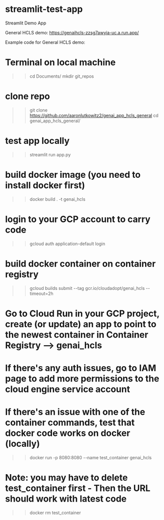 # streamlit-test-app
Streamlit Demo App 


General HCLS demo: https://genaihcls-zzsg7awyia-uc.a.run.app/

Example code for General HCLS demo: 

# Terminal on local machine
>> cd Documents/ 
>> mkdir git_repos

# clone repo
>> git clone https://github.com/aaronlutkowitz2/genai_app_hcls_general 
>> cd genai_app_hcls_general/

# test app locally
>> streamlit run app.py 

# build docker image (you need to install docker first)
>> docker build . -t genai_hcls 

# login to your GCP account to carry code
>> gcloud auth application-default login 

# build docker container on container registry
>> gcloud builds submit --tag gcr.io/cloudadopt/genai_hcls --timeout=2h 

# Go to Cloud Run in your GCP project, create (or update) an app to point to the newest container in Container Registry --> genai_hcls
# If there's any auth issues, go to IAM page to add more permissions to the cloud engine service account
# If there's an issue with one of the container commands, test that docker code works on docker (locally) 
>> docker run -p 8080:8080 --name test_container genai_hcls

# Note: you may have to delete test_container first - Then the URL should work with latest code
>> docker rm test_container
